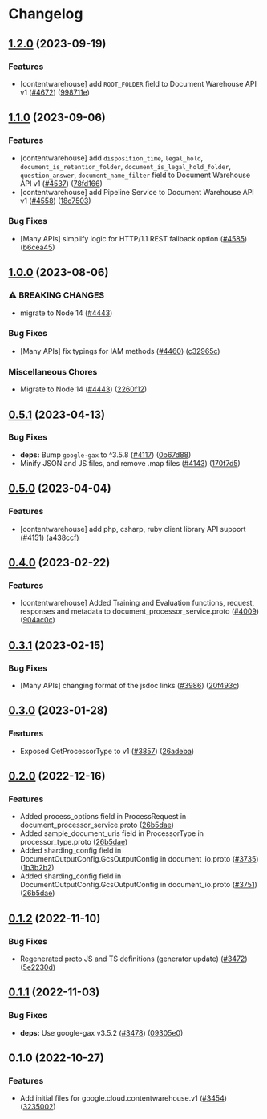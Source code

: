 # Changelog

## [1.2.0](https://github.com/googleapis/google-cloud-node/compare/contentwarehouse-v1.1.0...contentwarehouse-v1.2.0) (2023-09-19)


### Features

* [contentwarehouse] add `ROOT_FOLDER` field to Document Warehouse API v1 ([#4672](https://github.com/googleapis/google-cloud-node/issues/4672)) ([998711e](https://github.com/googleapis/google-cloud-node/commit/998711e948c717d5b0bd878d1e0e8cf861831d52))

## [1.1.0](https://github.com/googleapis/google-cloud-node/compare/contentwarehouse-v1.0.0...contentwarehouse-v1.1.0) (2023-09-06)


### Features

* [contentwarehouse] add `disposition_time`, `legal_hold`, `document_is_retention_folder`, `document_is_legal_hold_folder`, `question_answer`, `document_name_filter` field to Document Warehouse API v1 ([#4537](https://github.com/googleapis/google-cloud-node/issues/4537)) ([78fd166](https://github.com/googleapis/google-cloud-node/commit/78fd166534555720b93d2b37f28307c6003390ff))
* [contentwarehouse] add Pipeline Service to Document Warehouse API v1 ([#4558](https://github.com/googleapis/google-cloud-node/issues/4558)) ([18c7503](https://github.com/googleapis/google-cloud-node/commit/18c750378975440bb8ff8168e7f72b8de24fcfac))


### Bug Fixes

* [Many APIs] simplify logic for HTTP/1.1 REST fallback option ([#4585](https://github.com/googleapis/google-cloud-node/issues/4585)) ([b6cea45](https://github.com/googleapis/google-cloud-node/commit/b6cea45d03faaa7bd6e5daa36ebd0063a1e1f251))

## [1.0.0](https://github.com/googleapis/google-cloud-node/compare/contentwarehouse-v0.5.1...contentwarehouse-v1.0.0) (2023-08-06)


### ⚠ BREAKING CHANGES

* migrate to Node 14 ([#4443](https://github.com/googleapis/google-cloud-node/issues/4443))

### Bug Fixes

* [Many APIs] fix typings for IAM methods ([#4460](https://github.com/googleapis/google-cloud-node/issues/4460)) ([c32965c](https://github.com/googleapis/google-cloud-node/commit/c32965c0c4a5975ba37371ecd819d9cffb080aa5))


### Miscellaneous Chores

* Migrate to Node 14 ([#4443](https://github.com/googleapis/google-cloud-node/issues/4443)) ([2260f12](https://github.com/googleapis/google-cloud-node/commit/2260f12543d171bda95345e53475f5f0fdc45770))

## [0.5.1](https://github.com/googleapis/google-cloud-node/compare/contentwarehouse-v0.5.0...contentwarehouse-v0.5.1) (2023-04-13)


### Bug Fixes

* **deps:** Bump `google-gax` to ^3.5.8 ([#4117](https://github.com/googleapis/google-cloud-node/issues/4117)) ([0b67d88](https://github.com/googleapis/google-cloud-node/commit/0b67d883963643ce1b4f6d2ccd3e8d37adf6e029))
* Minify JSON and JS files, and remove .map files ([#4143](https://github.com/googleapis/google-cloud-node/issues/4143)) ([170f7d5](https://github.com/googleapis/google-cloud-node/commit/170f7d57b8fd344d182a8e758867b8124722eebc))

## [0.5.0](https://github.com/googleapis/google-cloud-node/compare/contentwarehouse-v0.4.0...contentwarehouse-v0.5.0) (2023-04-04)


### Features

* [contentwarehouse] add php, csharp, ruby client library API support ([#4151](https://github.com/googleapis/google-cloud-node/issues/4151)) ([a438ccf](https://github.com/googleapis/google-cloud-node/commit/a438ccf0cfba0750332bc6b33ad824176e246df4))

## [0.4.0](https://github.com/googleapis/google-cloud-node/compare/contentwarehouse-v0.3.1...contentwarehouse-v0.4.0) (2023-02-22)


### Features

* [contentwarehouse] Added Training and Evaluation functions, request, responses and metadata to document_processor_service.proto ([#4009](https://github.com/googleapis/google-cloud-node/issues/4009)) ([904ac0c](https://github.com/googleapis/google-cloud-node/commit/904ac0cadd5b59c75309ac7766dad5da3080d105))

## [0.3.1](https://github.com/googleapis/google-cloud-node/compare/contentwarehouse-v0.3.0...contentwarehouse-v0.3.1) (2023-02-15)


### Bug Fixes

* [Many APIs] changing format of the jsdoc links ([#3986](https://github.com/googleapis/google-cloud-node/issues/3986)) ([20f493c](https://github.com/googleapis/google-cloud-node/commit/20f493c94f7d6626d932b2610e00cbdd5df55f22))

## [0.3.0](https://github.com/googleapis/google-cloud-node/compare/contentwarehouse-v0.2.0...contentwarehouse-v0.3.0) (2023-01-28)


### Features

* Exposed GetProcessorType to v1 ([#3857](https://github.com/googleapis/google-cloud-node/issues/3857)) ([26adeba](https://github.com/googleapis/google-cloud-node/commit/26adeba0625a05b17a7e87a2976520325621c307))

## [0.2.0](https://github.com/googleapis/google-cloud-node/compare/contentwarehouse-v0.1.2...contentwarehouse-v0.2.0) (2022-12-16)


### Features

* Added process_options field in ProcessRequest in document_processor_service.proto ([26b5dae](https://github.com/googleapis/google-cloud-node/commit/26b5daec8851edc199f0b85791da722c6d60510f))
* Added sample_document_uris field in ProcessorType in processor_type.proto ([26b5dae](https://github.com/googleapis/google-cloud-node/commit/26b5daec8851edc199f0b85791da722c6d60510f))
* Added sharding_config field in DocumentOutputConfig.GcsOutputConfig in document_io.proto ([#3735](https://github.com/googleapis/google-cloud-node/issues/3735)) ([1b3b2b2](https://github.com/googleapis/google-cloud-node/commit/1b3b2b2258b7967c0d5fcf4cb009fc0821d7b862))
* Added sharding_config field in DocumentOutputConfig.GcsOutputConfig in document_io.proto ([#3751](https://github.com/googleapis/google-cloud-node/issues/3751)) ([26b5dae](https://github.com/googleapis/google-cloud-node/commit/26b5daec8851edc199f0b85791da722c6d60510f))

## [0.1.2](https://github.com/googleapis/google-cloud-node/compare/contentwarehouse-v0.1.1...contentwarehouse-v0.1.2) (2022-11-10)


### Bug Fixes

* Regenerated proto JS and TS definitions (generator update) ([#3472](https://github.com/googleapis/google-cloud-node/issues/3472)) ([5e2230d](https://github.com/googleapis/google-cloud-node/commit/5e2230dfc4302bb2ac9628ff4200eb46509e103d))

## [0.1.1](https://github.com/googleapis/google-cloud-node/compare/contentwarehouse-v0.1.0...contentwarehouse-v0.1.1) (2022-11-03)


### Bug Fixes

* **deps:** Use google-gax v3.5.2 ([#3478](https://github.com/googleapis/google-cloud-node/issues/3478)) ([09305e0](https://github.com/googleapis/google-cloud-node/commit/09305e06548b89dc17bb3d3167e2d1e69588caa4))

## 0.1.0 (2022-10-27)


### Features

* Add initial files for google.cloud.contentwarehouse.v1 ([#3454](https://github.com/googleapis/google-cloud-node/issues/3454)) ([3235002](https://github.com/googleapis/google-cloud-node/commit/323500241d4470668ea5db5bd597808425c4d3e4))
